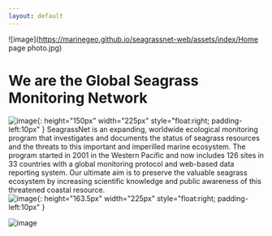 ```yaml
---
layout: default
---	
```


![image](https://marinegeo.github.io/seagrassnet-web/assets/index/Home page photo.jpg)

# We are the Global Seagrass Monitoring Network

![image](https://marinegeo.github.io/seagrassnet-web/assets/index/pic8.jpg){: height="150px" width="225px" style="float:right; padding-left:10px" }
SeagrassNet is an expanding, worldwide ecological monitoring program that investigates and documents the status of seagrass resources and the threats to this important and imperilled marine ecosystem. The program started in 2001 in the Western Pacific and now includes 126 sites in 33 countries with a global monitoring protocol and web-based data reporting system. Our ultimate aim is to preserve the valuable seagrass ecosystem by increasing scientific knowledge and public awareness of this threatened coastal resource.  
![image](https://marinegeo.github.io/seagrassnet-web/assets/index/pic22_0.jpg){: height="163.5px" width="225px" style="float:right; padding-left:10px" }

![image](https://marinegeo.github.io/seagrassnet-web/assets/index/logo.png)

